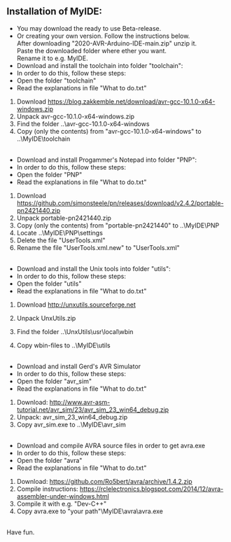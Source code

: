 ## Installation of MyIDE:<br>
* You may download the ready to use Beta-release. 
* Or creating your own version. Follow the instructions below.<br>
After downloading "2020-AVR-Arduino-IDE-main.zip" unzip it.<br>
Paste the downloaded folder where ether you want.<br>
Rename it to e.g. MyIDE.<br>
* Download and install the toolchain into folder "toolchain":
* In order to do this, follow these steps:<br>
* Open the folder "toolchain"
* Read the explanations in file "What to do.txt"<br>
1. Download https://blog.zakkemble.net/download/avr-gcc-10.1.0-x64-windows.zip
2. Unpack avr-gcc-10.1.0-x64-windows.zip
3. Find the folder ..\avr-gcc-10.1.0-x64-windows
4. Copy (only the contents) from "avr-gcc-10.1.0-x64-windows" to ..\MyIDE\toolchain<br><br>

* Download and install Progammer's Notepad into folder "PNP":
* In order to do this, follow these steps:<br>
* Open the folder "PNP"
* Read the explanations in file "What to do.txt"<br>
1. Download https://github.com/simonsteele/pn/releases/download/v2.4.2/portable-pn2421440.zip
2. Unpack portable-pn2421440.zip
3. Copy (only the contents) from "portable-pn2421440" to ..\MyIDE\PNP
4. Locate ..\MyIDE\PNP\settings
5. Delete the file "UserTools.xml" 
5. Rename the file "UserTools.xml.new" to "UserTools.xml"<br><br>

* Download and install the Unix tools into folder "utils":
* In order to do this, follow these steps:<br>
* Open the folder "utils"
* Read the explanations in file "What to do.txt"<br>
1. Download http://unxutils.sourceforge.net

2. Unpack UnxUtils.zip

3. Find the folder ..\UnxUtils\usr\local\wbin

4. Copy wbin-files to ..\MyIDE\utils<br><br>

* Download and install Gerd's AVR Simulator
* In order to do this, follow these steps:<br>
* Open the folder "avr_sim"
* Read the explanations in file "What to do.txt"<br>

1. Download: http://www.avr-asm-tutorial.net/avr_sim/23/avr_sim_23_win64_debug.zip
2. Unpack: avr_sim_23_win64_debug.zip
3. Copy avr_sim.exe to ..\MyIDE\avr_sim<br><br>

* Download and compile AVRA source files in order to get avra.exe
* In order to do this, follow these steps:<br>
* Open the folder "avra"
* Read the explanations in file "What to do.txt"<br>
1. Download: https://github.com/Ro5bert/avra/archive/1.4.2.zip
2. Compile instructions: https://rclelectronics.blogspot.com/2014/12/avra-assembler-under-windows.html
3. Compile it with e.g. "Dev-C++" 
4. Copy avra.exe to "your path"\MyIDE\avra\avra.exe

<br>
Have fun.

